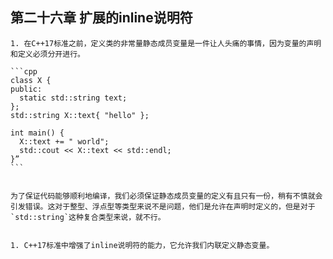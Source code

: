 ## 第二十六章 扩展的inline说明符

	1. 在C++17标准之前，定义类的非常量静态成员变量是一件让人头痛的事情，因为变量的声明和定义必须分开进行。

    ```cpp
    class X {
    public:
      static std::string text;
    };
    std::string X::text{ "hello" };
    
    int main() {
      X::text += " world";
      std::cout << X::text << std::endl;
    }”
    ```


	为了保证代码能够顺利地编译，我们必须保证静态成员变量的定义有且只有一份，稍有不慎就会引发错误。这对于整型、浮点型等类型来说不是问题，他们是允许在声明时定义的，但是对于`std::string`这种复合类型来说，就不行。


	1. C++17标准中增强了inline说明符的能力，它允许我们内联定义静态变量。
